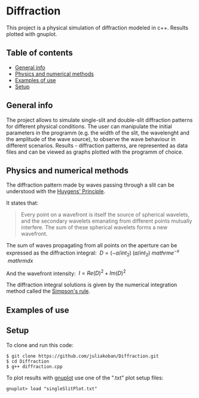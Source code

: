 # Diffraction 
This project is a physical simulation of diffraction modeled in c++. Results plotted with gnuplot.

## Table of contents 
* [General info](#general-info)
* [Physics and numerical methods](#physics-and-numerical-methods)
* [Examples of use](#examples-of-use)
* [Setup](#setup)

## General info
The project allows to simulate single-slit and double-slit diffraction patterns for different physical conditions. The user can manipulate the initial parameters in the programm (e.g. the width of the slit, the wavelenght and the amplitude of the wave source), to observe the wave behaviour in different scenarios. Results - diffraction patterns, are represented as data files and can be viewed as graphs plotted with the programm of choice.

## Physics and numerical methods
The diffraction pattern made by waves passing through a slit can be understood with the [Huygens' Principle](https://en.wikipedia.org/wiki/Huygens%E2%80%93Fresnel_principle).

It states that:
> Every point on a wavefront is itself the source of spherical wavelets, and the secondary wavelets emanating from different points mutually interfere. The sum of these spherical wavelets forms a new wavefront.

The sum of waves propagating from all points on the aperture can be expressed as the diffraction integral:
$\ D=(-a/int_2)^\ (a/int_2) \ mathrm{e}^{-x}\,\ mathrm{d}x$

And the wavefront intensity:
$\ I=Re(D)^2+Im(D)^2$

The diffraction integral solutions is given by the numerical integration method called the [Simpson's rule](https://en.wikipedia.org/wiki/Simpson%27s_rule). 


## Examples of use

## Setup

To clone and run this code:
```
$ git clone https://github.com/juliakoban/Diffraction.git
$ cd Diffraction
$ g++ diffraction.cpp
```
To plot results with [gnuplot](http://www.gnuplot.info/) use one of the ".txt" plot setup files:
```
gnuplot> load "singleSlitPlot.txt"
```
